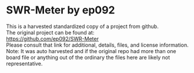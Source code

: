 
# SWR-Meter by ep092  
This is a harvested standardized copy of a project from github.  
The original project can be found at:  
https://github.com/ep092/SWR-Meter  
Please consult that link for additional, details, files, and license information.  
Note: It was auto harvested and if the original repo had more than one board file or anything out of the ordinary the files here are likely not representative.  
    